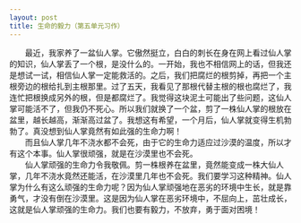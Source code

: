 ```yaml
---
layout: post
title: 生命的毅力（第五单元习作）
---
```



　　最近，我家养了一盆仙人掌。它傲然挺立，白白的刺长在身在网上看过仙人掌的知识，仙人掌丢了一个根，是没什么的。一开始，我也不相信网上的话，但我还是想试一试，相信仙人掌一定能救活的。之后，我们把腐烂的根剪掉，再把一个主根旁边的根给扎到主根那里。过了五天，我看见了那根代替主根的根也腐烂了，我连忙把根换成另外的根，但是都腐烂了。我觉得这块泥土可能出了些问题，这仙人掌可能活不了，但我仍不死心。所以我们就换了一个盆，剪了一株仙人掌的根放在盆里，越长越高，渐渐高过盆了。我想这有希望，一个月后，仙人掌就变得生机勃勃了。真没想到仙人掌竟然有如此强的生命力啊！  
　　而且仙人掌几年不浇水都不会死，由于它的生命力适应过沙漠的温度，所以才有这个本事。仙人掌很顽强，就是在沙漠里也不会死。  
　　仙人掌顽强的生命力令我敬佩。剪一株根养在盆里，竟然能变成一株大仙人掌，几年不浇水竟然还能活，在沙漠里几年也不会死。我们要学习这种精神。仙人掌为什么有这么顽强的生命力呢？因为仙人掌顽强地在恶劣的环境中生长，就是靠勇气，才没有倒在沙漠里。这是因为仙人掌在恶劣环境中，不屈向上，茁壮成长，这就是仙人掌顽强的生命力。我们也要有毅力，不放弃，勇于面对困境！  
